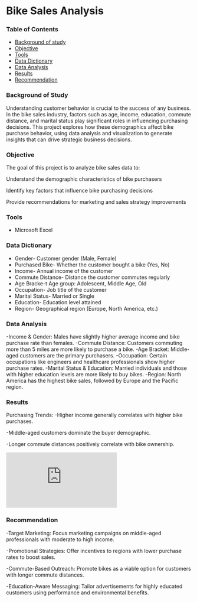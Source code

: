 # Bike Sales Analysis

### Table of Contents
- [Background of study](#background-of-study)
- [Objective](#objective)
- [Tools](#tools)
- [Data Dictionary](#data-dictionary)
- [Data Analysis](#data-analysis)
- [Results](#results)
- [Recommendation](#recommendation)

### Background of Study
Understanding customer behavior is crucial to the success of any business. In the bike sales industry, factors such as age, income, education, commute distance, and marital status play significant roles in influencing purchasing decisions. This project explores how these demographics affect bike purchase behavior, using data analysis and visualization to generate insights that can drive strategic business decisions.

### Objective
The goal of this project is to analyze bike sales data to:

Understand the demographic characteristics of bike purchasers

Identify key factors that influence bike purchasing decisions

Provide recommendations for marketing and sales strategy improvements



### Tools
- Microsoft Excel

### Data Dictionary
- Gender-	Customer gender (Male, Female)
- Purchased Bike-	Whether the customer bought a bike (Yes, No)
- Income-	Annual income of the customer
- Commute Distance-	Distance the customer commutes regularly
- Age Bracke-t	Age group: Adolescent, Middle Age, Old
- Occupation-	Job title of the customer
- Marital Status-	Married or Single
- Education-	Education level attained
- Region-	Geographical region (Europe, North America, etc.)

### Data Analysis
-Income & Gender: Males have slightly higher average income and bike purchase rate than females.
-Commute Distance: Customers commuting more than 5 miles are more likely to purchase a bike.
-Age Bracket: Middle-aged customers are the primary purchasers.
-Occupation: Certain occupations like engineers and healthcare professionals show higher purchase rates.
-Marital Status & Education: Married individuals and those with higher education levels are more likely to buy bikes.
-Region: North America has the highest bike sales, followed by Europe and the Pacific region.

### Results
Purchasing Trends:
-Higher income generally correlates with higher bike purchases.

-Middle-aged customers dominate the buyer demographic.

-Longer commute distances positively correlate with bike ownership.

![Bike Sales Analysis Dashboard](https://github.com/AzeezAdeyinka/Bike-Sales-Analysis/edit/main/README.md#L54C67)

### Recommendation
-Target Marketing: Focus marketing campaigns on middle-aged professionals with moderate to high income.

-Promotional Strategies: Offer incentives to regions with lower purchase rates to boost sales.

-Commute-Based Outreach: Promote bikes as a viable option for customers with longer commute distances.

-Education-Aware Messaging: Tailor advertisements for highly educated customers using performance and environmental benefits.
